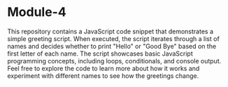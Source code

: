 # Module-4
This repository contains a JavaScript code snippet that demonstrates a simple greeting script. When executed, the script iterates through a list of names and decides whether to print "Hello" or "Good Bye" based on the first letter of each name. The script showcases basic JavaScript programming concepts, including loops, conditionals, and console output.
Feel free to explore the code to learn more about how it works and experiment with different names to see how the greetings change.
